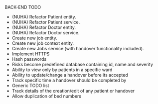 BACK-END TODO
- (NUHA) Refactor Patient entity.
- (NUHA) Refactor Patient service.
- (NUHA) Refactor Doctor entity.
- (NUHA) Refactor Doctor service.
- Create new job entity.
- Create new job context entity.
- Create new Jobs service (with handover functionality included).
- Implement HTTPS
- Hash passwords
- Risks become predefined database containing id, name and severity
- Ability to view only by patients in a specific ward
- Ability to update/change a handover before its accepted
- Track specific time a handover should be completed by
- Generic TODO list
- Track details of the creation/edit of any patient or handover
- Allow duplication of bed numbers

